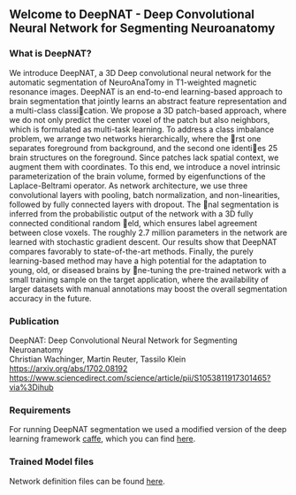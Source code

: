 ## Welcome to DeepNAT - Deep Convolutional Neural Network for Segmenting Neuroanatomy

### What is DeepNAT?

We introduce DeepNAT, a 3D Deep convolutional neural network for the automatic segmentation of NeuroAnaTomy in
T1-weighted magnetic resonance images. DeepNAT is an end-to-end learning-based approach to brain segmentation that
jointly learns an abstract feature representation and a multi-class classication. We propose a 3D patch-based approach,
where we do not only predict the center voxel of the patch but also neighbors, which is formulated as multi-task learning.
To address a class imbalance problem, we arrange two networks hierarchically, where the rst one separates foreground
from background, and the second one identies 25 brain structures on the foreground. Since patches lack spatial
context, we augment them with coordinates. To this end, we introduce a novel intrinsic parameterization of the brain
volume, formed by eigenfunctions of the Laplace-Beltrami operator. As network architecture, we use three convolutional
layers with pooling, batch normalization, and non-linearities, followed by fully connected layers with dropout. The nal
segmentation is inferred from the probabilistic output of the network with a 3D fully connected conditional random eld,
which ensures label agreement between close voxels. The roughly 2.7 million parameters in the network are learned with
stochastic gradient descent. Our results show that DeepNAT compares favorably to state-of-the-art methods. Finally,
the purely learning-based method may have a high potential for the adaptation to young, old, or diseased brains by
ne-tuning the pre-trained network with a small training sample on the target application, where the availability of
larger datasets with manual annotations may boost the overall segmentation accuracy in the future.

### Publication

DeepNAT: Deep Convolutional Neural Network for Segmenting Neuroanatomy<br />
Christian Wachinger, Martin Reuter, Tassilo Klein<br />
https://arxiv.org/abs/1702.08192<br />
https://www.sciencedirect.com/science/article/pii/S1053811917301465?via%3Dihub

### Requirements


For running DeepNAT segmentation we used a modified version of the deep learning framework [caffe](http://caffe.berkeleyvision.org/), which you can find [here](https://github.com/TJKlein/caffe).


### Trained Model files

Network definition files can be found [here](https://github.com/TJKlein/DeepNAT/blob/master/network/).
